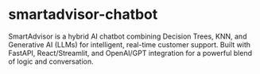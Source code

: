 # smartadvisor-chatbot
SmartAdvisor is a hybrid AI chatbot combining Decision Trees, KNN, and Generative AI (LLMs) for intelligent, real-time customer support. Built with FastAPI, React/Streamlit, and OpenAI/GPT integration for a powerful blend of logic and conversation.
